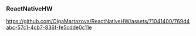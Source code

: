### ReactNativeHW


https://github.com/OlgaMartazova/ReactNativeHW/assets/71041400/769d4abc-57c1-4cb7-836f-fe5cdde0c11e

